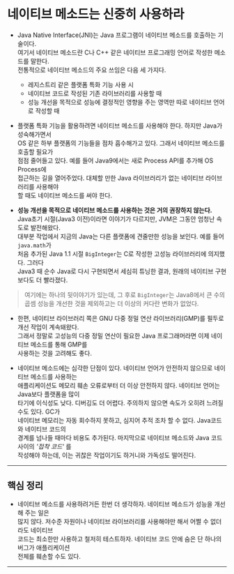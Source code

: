 # 네이티브 메소드는 신중히 사용하라

- Java Native Interface(JNI)는 Java 프로그램이 네이티브 메소드를 호출하는 기술이다.  
  여기서 네이티브 메소드란 C나 C++ 같은 네이티브 프로그래밍 언어로 작성한 메소드를 말한다.  
  전통적으로 네이티브 메소드의 주요 쓰임은 다음 세 가지다.

  - 레지스트리 같은 플랫폼 특화 기능 사용 시
  - 네이티브 코드로 작성된 기존 라이브러리를 사용할 때
  - 성능 개선을 목적으로 성능에 결정적인 영향을 주는 영역만 따로 네이티브 언어로 작성할 때

- 플랫폼 특화 기능을 활용하려면 네이티브 메소드를 사용해야 한다. 하지만 Java가 성숙해가면서  
  OS 같은 하부 플랫폼의 기능들을 점차 흡수해가고 있다. 그래서 네이티브 메소드를 호출할 필요가  
  점점 줄어들고 있다. 예를 들어 Java9에서는 새로 Process API를 추가해 OS Process에  
  접근하는 길을 열어주었다. 대체할 만한 Java 라이브러리가 없는 네이티브 라이브러리를 사용해야  
  할 때도 네이티브 메소드를 써야 한다.

- **성능 개선을 목적으로 네이티브 메소드를 사용하는 것은 거의 권장하지 않는다.**  
  Java초기 시절(Java3 이전)이라면 이야기가 다르지만, JVM은 그동안 엄청난 속도로 발전해왔다.  
  대부분 작업에서 지금의 Java는 다른 플랫폼에 견줄만한 성능을 보인다. 예를 들어 `java.math`가  
  처음 추가된 Java 1.1 시절 `BigInteger`는 C로 작성한 고성능 라이브러리에 의지했다. 그러다  
  Java3 때 순수 Java로 다시 구현되면서 세심히 튜닝한 결과, 원래의 네이티브 구현보다도 더 빨라졌다.

> 여기에는 하나의 뒷이야기가 있는데, 그 후로 `BigInteger`는 Java8에서 큰 수의  
> 곱셈 성능을 개선한 것을 제외하고는 더 이상의 커다란 변화가 없었다.

- 한편, 네이티브 라이브러리 쪽은 GNU 다중 정밀 연산 라이브러리(GMP)를 필두로 개선 작업이 계속돼왔다.  
  그래서 정말로 고성능의 다중 정밀 연산이 필요한 Java 프로그래머라면 이제 네이티브 메소드를 통해 GMP를  
  사용하는 것을 고려해도 좋다.

- 네이티브 메소드에는 심각한 단점이 있다. 네이티브 언어가 안전하지 않으므로 네이티브 메소드를 사용하는  
  애플리케이션도 메모리 훼손 오류로부터 더 이상 안전하지 않다. 네이티브 언어는 Java보다 플랫폼을 많이  
  타기에 이식성도 낮다. 디버깅도 더 어렵다. 주의하지 않으면 속도가 오히려 느려질 수도 있다. GC가  
  네이티브 메모리는 자동 회수하지 못하고, 심지어 추적 조차 할 수 없다. Java코드와 네이티브 코드의  
  경계를 넘나들 때마다 비용도 추가된다. 마지막으로 네이티브 메소드와 Java 코드 사이의 _'접착 코드'_ 를  
  작성해야 하는데, 이는 귀찮은 작업이기도 하거니와 가독성도 떨어진다.

---

## 핵심 정리

- 네이티브 메소드를 사용하려거든 한번 더 생각하자. 네이티브 메소드가 성능을 개선해 주는 일은  
  많지 않다. 저수준 자원이나 네이티브 라이브러리를 사용해야만 해서 어쩔 수 없더라도 네이티브  
  코드는 최소한만 사용하고 철저히 테스트하자. 네이티브 코드 안에 숨은 단 하나의 버그가 애플리케이션  
  전체를 훼손할 수도 있다.

---
